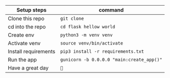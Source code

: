 | Setup steps          | command                                   |
| -------------------- | ----------------------------------------- |
| Clone this repo      | `git clone `                              |
| cd into the repo     | `cd flask hellow world`                   |
| Create env           | `python3 -m venv venv`                    |
| Activate venv        | `source venv/bin/activate`                |
| Install requirements | `pip3 install -r requirements.txt`        |
| Run the app          | `gunicorn -b 0.0.0.0 "main:create_app()"` |
| Have a great day     | `🦆`                                      |
